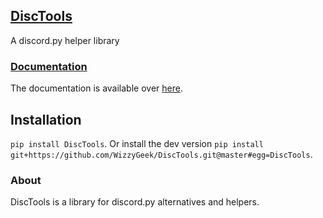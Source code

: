 ## [DiscTools](https://github.com/WizzyGeek/DiscTools)

A discord.py helper library

### [Documentation](https://disctools.readthedocs.io)

The documentation is available over [here](https://disctools.readthedocs.io).

## Installation

``pip install DiscTools``.
Or install the dev version ``pip install git+https://github.com/WizzyGeek/DiscTools.git@master#egg=DiscTools``.

### About

DiscTools is a library for discord.py alternatives and helpers.
